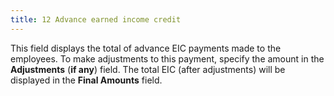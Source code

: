 ```yaml
---
title: 12 Advance earned income credit
---
```



This field displays the total of advance EIC payments made to the employees. To make adjustments to this payment, specify the amount in the **Adjustments** (**if any**) field. The total EIC (after adjustments) will be displayed in the **Final Amounts** field.
